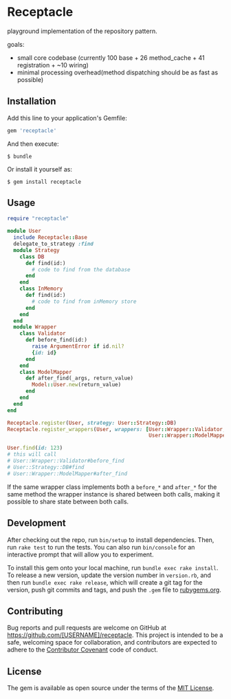 # Receptacle

playground implementation of the repository pattern.

goals:
 - small core codebase (currently 100 base + 26 method_cache + 41 registration + ~10 wiring)
 - minimal processing overhead(method dispatching should be as fast as possible)

## Installation

Add this line to your application's Gemfile:

```ruby
gem 'receptacle'
```

And then execute:

    $ bundle

Or install it yourself as:

    $ gem install receptacle

## Usage

```ruby
require "receptacle"

module User
  include Receptacle::Base
  delegate_to_strategy :find
  module Strategy
    class DB
      def find(id:)
        # code to find from the database
      end
    end
    class InMemory
      def find(id:)
        # code to find from inMemory store
      end
    end
  end
  module Wrapper
    class Validator
      def before_find(id:)
        raise ArgumentError if id.nil?
        {id: id}
      end
    end
    class ModelMapper
      def after_find(_args, return_value)
        Model::User.new(return_value)
      end
    end
  end
end

Receptacle.register(User, strategy: User::Strategy::DB)
Receptacle.register_wrappers(User, wrappers: [User::Wrapper::Validator,
                                              User::Wrapper::ModelMapper])

User.find(id: 123)
# this will call 
# User::Wrapper::Validator#before_find
# User::Strategy::DB#find
# User::Wrapper::ModelMapper#after_find
```
If the same wrapper class implements both a `before_*` and `after_*` for the same method
the wrapper instance is shared between both calls, making it possible to share state between
both calls.

## Development

After checking out the repo, run `bin/setup` to install dependencies. Then, run `rake test` to run the tests. You can also run `bin/console` for an interactive prompt that will allow you to experiment.

To install this gem onto your local machine, run `bundle exec rake install`. To release a new version, update the version number in `version.rb`, and then run `bundle exec rake release`, which will create a git tag for the version, push git commits and tags, and push the `.gem` file to [rubygems.org](https://rubygems.org).

## Contributing

Bug reports and pull requests are welcome on GitHub at https://github.com/[USERNAME]/receptacle. This project is intended to be a safe, welcoming space for collaboration, and contributors are expected to adhere to the [Contributor Covenant](http://contributor-covenant.org) code of conduct.


## License

The gem is available as open source under the terms of the [MIT License](http://opensource.org/licenses/MIT).

